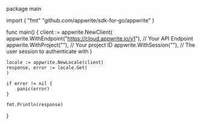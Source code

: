 package main

import (
    "fmt"
	"github.com/appwrite/sdk-for-go/appwrite"
)

func main() {
	client := appwrite.NewClient(
        appwrite.WithEndpoint("https://cloud.appwrite.io/v1"), // Your API Endpoint
        appwrite.WithProject(""), // Your project ID
        appwrite.WithSession(""), // The user session to authenticate with
    )

    locale := appwrite.NewLocale(client)
    response, error := locale.Get(
    )

    if error != nil {
        panic(error)
    }

    fmt.Println(response)
}
